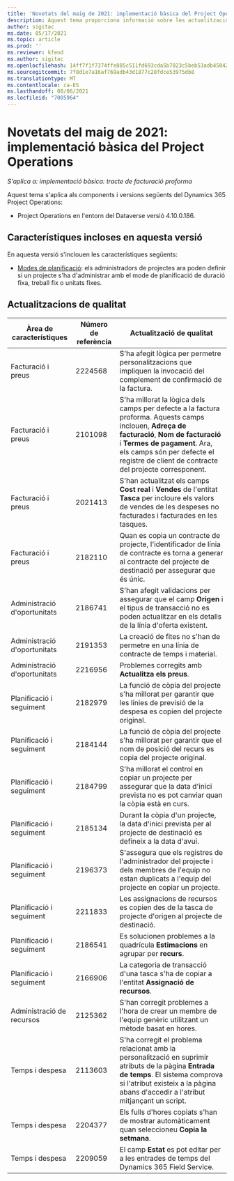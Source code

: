 ```yaml
---
title: 'Novetats del maig de 2021: implementació bàsica del Project Operations'
description: Aquest tema proporciona informació sobre les actualitzacions de qualitat disponibles a la versió de maig de 2021 de la implementació bàsica del Project Operations.
author: sigitac
ms.date: 05/17/2021
ms.topic: article
ms.prod: ''
ms.reviewer: kfend
ms.author: sigitac
ms.openlocfilehash: 14ff7f1f7374ffe885c511fd693cda5b7023c5beb53adb45042ddda1e932c93d
ms.sourcegitcommit: 7f8d1e7a16af769adb43d1877c28fdce53975db8
ms.translationtype: MT
ms.contentlocale: ca-ES
ms.lasthandoff: 08/06/2021
ms.locfileid: "7005964"
---
```

# <a name="whats-new-may-2021---project-operations-lite-deployment"></a>Novetats del maig de 2021: implementació bàsica del Project Operations

_S'aplica a: implementació bàsica: tracte de facturació proforma_

Aquest tema s'aplica als components i versions següents del Dynamics 365 Project Operations:

   - Project Operations en l'entorn del Dataverse versió 4.10.0.186.

## <a name="features-included-in-this-release"></a>Característiques incloses en aquesta versió

En aquesta versió s'inclouen les característiques següents:

- [Modes de planificació](../../project-management/scheduling-modes.md): els administradors de projectes ara poden definir si un projecte s'ha d'administrar amb el mode de planificació de duració fixa, treball fix o unitats fixes.

## <a name="quality-updates"></a>Actualitzacions de qualitat

| **Àrea de característiques** | **Número de referència** | **Actualització de qualitat** |
| --- | --- | --- |
| Facturació i preus | 2224568 | S'ha afegit lògica per permetre personalitzacions que impliquen la invocació del complement de confirmació de la factura. |
| Facturació i preus | 2101098 | S'ha millorat la lògica dels camps per defecte a la factura proforma. Aquests camps inclouen, **Adreça de facturació**, **Nom de facturació** i **Termes de pagament**. Ara, els camps són per defecte el registre de client de contracte del projecte corresponent. |
| Facturació i preus | 2021413 | S'han actualitzat els camps **Cost real** i **Vendes** de l'entitat **Tasca** per incloure els valors de vendes de les despeses no facturades i facturades en les tasques. |
| Facturació i preus | 2182110 | Quan es copia un contracte de projecte, l'identificador de línia de contracte es torna a generar al contracte del projecte de destinació per assegurar que és únic. |
| Administració d'oportunitats | 2186741 | S'han afegit validacions per assegurar que el camp **Origen** i el tipus de transacció no es poden actualitzar en els detalls de la línia d'oferta existent. |
| Administració d'oportunitats | 2191353 | La creació de fites no s'han de permetre en una línia de contracte de temps i material. |
| Administració d'oportunitats | 2216956 | Problemes corregits amb **Actualitza els preus**. |
| Planificació i seguiment | 2182979 | La funció de còpia del projecte s'ha millorat per garantir que les línies de previsió de la despesa es copien del projecte original. |
| Planificació i seguiment | 2184144 | La funció de còpia del projecte s'ha millorat per garantir que el nom de posició del recurs es copia del projecte original. |
| Planificació i seguiment | 2184799 | S'ha millorat el control en copiar un projecte per assegurar que la data d'inici prevista no es pot canviar quan la còpia està en curs. |
| Planificació i seguiment | 2185134 | Durant la còpia d'un projecte, la data d'inici prevista per al projecte de destinació es defineix a la data d'avui. |
| Planificació i seguiment | 2196373 | S'assegura que els registres de l'administrador del projecte i dels membres de l'equip no estan duplicats a l'equip del projecte en copiar un projecte. |
| Planificació i seguiment | 2211833 | Les assignacions de recursos es copien des de la tasca de projecte d'origen al projecte de destinació. |
| Planificació i seguiment | 2186541 | Es solucionen problemes a la quadrícula **Estimacions** en agrupar per **recurs**. |
| Planificació i seguiment | 2166906 | La categoria de transacció d'una tasca s'ha de copiar a l'entitat **Assignació de recursos**. |
| Administració de recursos | 2125362 | S'han corregit problemes a l'hora de crear un membre de l'equip genèric utilitzant un mètode basat en hores. |
| Temps i despesa | 2113603 | S'ha corregit el problema relacionat amb la personalització en suprimir atributs de la pàgina **Entrada de temps**. El sistema comprova si l'atribut existeix a la pàgina abans d'accedir a l'atribut mitjançant un script. |
| Temps i despesa | 2204377 | Els fulls d'hores copiats s'han de mostrar automàticament quan seleccioneu **Copia la setmana**. |
| Temps i despesa | 2209059 | El camp **Estat** es pot editar per a les entrades de temps del Dynamics 365 Field Service. |
